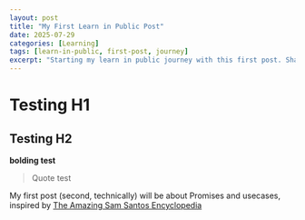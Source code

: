 ```yaml
---
layout: post
title: "My First Learn in Public Post"
date: 2025-07-29
categories: [Learning]
tags: [learn-in-public, first-post, journey]
excerpt: "Starting my learn in public journey with this first post. Sharing my experiences, challenges, and growth in development."
---
```



# Testing H1

## Testing H2

**bolding test**

> Quote test

My first post (second, technically) will be about Promises and usecases, inspired by [The Amazing Sam Santos Encyclopedia](https://github.com/samsantosb/How-to-Promises)